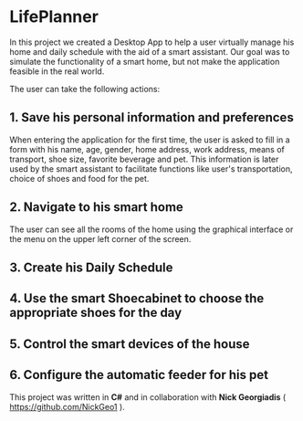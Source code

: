 # LifePlanner

In this project we created a Desktop App to help a user virtually manage his home and daily schedule with the aid of a smart assistant. Our goal was to simulate the functionality of a smart home, but not make the application feasible in the real world.

The user can take the following actions:
## 1. Save his personal information and preferences
When entering the application for the first time, the user is asked to fill in a form with his name, age, gender, home address, work address, means of transport, shoe size, favorite beverage and pet. This information is later used by the smart assistant to facilitate functions like user's transportation, choice of shoes and food for the pet.
## 2. Navigate to his smart home
The user can see all the rooms of the home using the graphical interface or the menu on the upper left corner of the screen. 
## 3. Create his Daily Schedule

## 4. Use the smart Shoecabinet to choose the appropriate shoes for the day
## 5. Control the smart devices of the house
## 6. Configure the automatic feeder for his pet



This project was written in **C#** and in collaboration with **Nick Georgiadis** ( https://github.com/NickGeo1 ).
